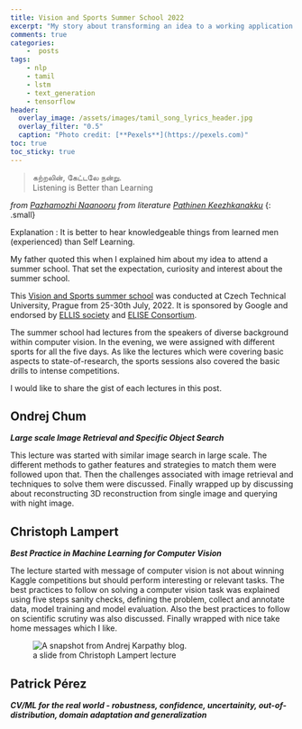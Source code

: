 ```yaml
---
title: Vision and Sports Summer School 2022
excerpt: "My story about transforming an idea to a working application using Google Colab and Tensorflow.js"
comments: true
categories:
    -  posts
tags:
    - nlp
    - tamil
    - lstm
    - text_generation
    - tensorflow
header:
  overlay_image: /assets/images/tamil_song_lyrics_header.jpg
  overlay_filter: "0.5"
  caption: "Photo credit: [**Pexels**](https://pexels.com)"
toc: true
toc_sticky: true
---
```


> கற்றலின், கேட்டலே நன்று.<br>
> Listening is Better than Learning <br>

<cite> from [Pazhamozhi Naanooru](https://en.wikipedia.org/wiki/Pa%E1%B8%BBamo%E1%B8%BBi_N%C4%81%E1%B9%89%C5%AB%E1%B9%9Fu) from literature [Pathinen Keezhkanakku](https://en.wikipedia.org/wiki/Eighteen_Lesser_Texts)</cite>
 {: .small}

Explanation : It is better to hear knowledgeable things from learned men (experienced) than Self Learning.

My father quoted this when I explained him about my idea to attend a summer school. That set the expectation, curiosity and interest about the summer school. 

This [Vision and Sports summer school](http://cmp.felk.cvut.cz/summerschool2022/index.html) was conducted at Czech Technical University, Prague from 25-30th July, 2022. It is  sponsored by Google and endorsed by [ELLIS society](https://ellis.eu/events/vision-and-sports-summer-school-2022-in-prague) and [ELISE Consortium](https://www.elise-ai.eu/).

The summer school had lectures from the speakers of diverse background within computer vision. In the evening, we were assigned with different sports for all the five days. As like the lectures which were covering basic aspects to state-of-research, the sports sessions also covered the basic drills to intense competitions. 

I would like to share the gist of each lectures in this post.

## Ondrej Chum
***Large scale Image Retrieval and Specific Object Search***

This lecture was started with similar image search in large scale. The different methods to gather features and strategies to match them were followed upon that. Then the challenges associated with image retrieval and techniques to solve them were discussed. Finally wrapped up by discussing about reconstructing 3D reconstruction from single image and querying with night image.

## Christoph Lampert
***Best Practice in Machine Learning for Computer Vision*** 


The lecture started with message of computer vision is not about winning Kaggle competitions but should perform interesting or relevant tasks. The best practices to follow on   solving a computer vision task was explained using five steps sanity checks, defining the problem, collect and annotate data, model training and model evaluation. Also the best practices to follow on scientific scrutiny was also discussed. Finally wrapped with nice take home messages which I like.

<figure class="align-center">
  <img src="{{ site.url }}{{ site.baseurl }}/assets/images/posts/summer-school/chris-takeaway.jpg" alt="A snapshot from Andrej Karpathy blog.">
  <figcaption>a slide from Christoph Lampert lecture</figcaption>
</figure> 

## Patrick Pérez
***CV/ML for the real world - robustness, confidence, uncertainity, out-of-distribution, domain adaptation and generalization*** 

